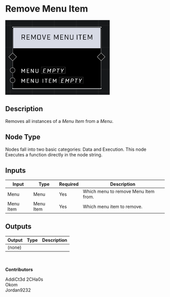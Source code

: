 # Remove Menu Item
![](../../../.gitbook/assets/remove-menu-item.png)
## Description
Removes all instances of a _Menu Item_ from a _Menu_.  

## Node Type
Nodes fall into two basic categories: Data and Execution. This node Executes a function directly in the node string.

## Inputs
| Input | Type | Required | Description |
|------------------|------------------|----------|--------------------------------------------------------------|
| Menu | Menu | Yes | Which menu to remove Menu Item from. |
| Menu Item | Menu Item | Yes | Which menu item to remove. |

## Outputs
| Output | Type | Description |
|------------------|------------------|--------------------------------------------------------------|
| (none) | | |

\
\
**Contributors**

AddiCt3d 2CHa0s \
Okom \
Jordan9232